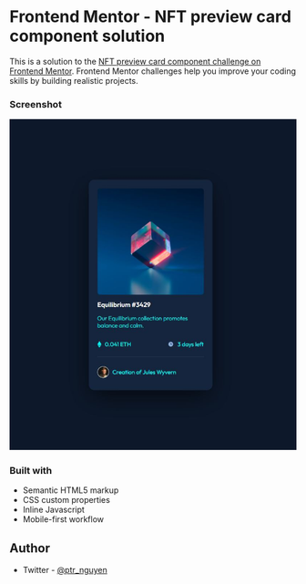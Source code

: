 # Frontend Mentor - NFT preview card component solution

This is a solution to the [NFT preview card component challenge on Frontend Mentor](https://www.frontendmentor.io/challenges/nft-preview-card-component-SbdUL_w0U). Frontend Mentor challenges help you improve your coding skills by building realistic projects. 

### Screenshot

![](./screenshot.jpg)

### Built with

- Semantic HTML5 markup
- CSS custom properties
- Inline Javascript
- Mobile-first workflow

## Author

- Twitter - [@ptr_nguyen](https://www.twitter.com/ptr_nguyen)

